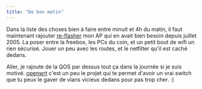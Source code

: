 ```yaml
---
title: "De bon matin"
---
```


Dans la liste des choses bien à faire entre minuit et 4h du matin, il faut
maintenant rajouter
[re-flasher](http://cyprio.net/wtf/2005-07-10-1113.wtf.html) mon AP qui en
avait bien besoin depuis juillet 2005. La poser entre la freebox, les PCs du
coin, et un petit bout de wifi un rien sécurisé. Jouer un peu avec les routes,
et le netfilter qu'il est caché dedans.

Aller, je rajoute de la QOS par dessus tout ça dans la journée si je suis
motivé. [openwrt](http://openwrt.org) c'est un peu le projet qui te permet
d'avoir un vrai switch que tu peux le gaver de vlans vicieux dedans pour pas
trop cher. :)

